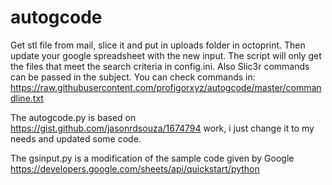 # autogcode
Get stl file from mail, slice it and put in uploads folder in octoprint.
Then update your google spreadsheet with the new input.
The script will only get the files that meet the search criteria in config.ini.
Also Slic3r commands can be passed in the subject.
You can check commands in: https://raw.githubusercontent.com/profigorxyz/autogcode/master/commandline.txt

The autogcode.py is based on https://gist.github.com/jasonrdsouza/1674794 work, i just change it to my needs and updated some code.

The gsinput.py is a modification of the sample code given by Google https://developers.google.com/sheets/api/quickstart/python
